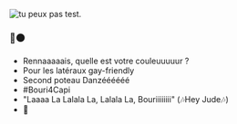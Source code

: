 ![tu peux pas test.](https://github.com/Roppick/00_Ressources/blob/e92ed9cdd9c6b29010245566f20ddec61f3d76c8/1500x500.jpg)

### :red_circle::black_circle:
- Rennaaaaais, quelle est votre couleuuuuur ?
- Pour les latéraux gay-friendly
- Second poteau Danzéééééé
- #Bouri4Capi
- "Laaaa La Lalala La, Lalala La, Bouriiiiiiii" (:notes:Hey Jude:notes:)
- :hedgehog:


<!--
**Roppick/Roppick** is a ✨ _special_ ✨ repository because its `README.md` (this file) appears on your GitHub profile.

Here are some ideas to get you started:

- 🔭 I’m currently working on ...
- 🌱 I’m currently learning ...
- 👯 I’m looking to collaborate on ...
- 🤔 I’m looking for help with ...
- 💬 Ask me about ...
- 📫 How to reach me: ...
- 😄 Pronouns: ...
- ⚡ Fun fact: ...
-->

